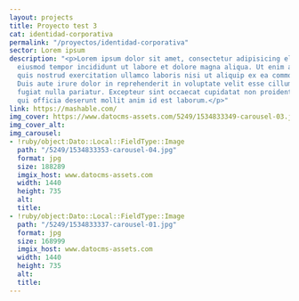 ```yaml
---
layout: projects
title: Proyecto test 3
cat: identidad-corporativa
permalink: "/proyectos/identidad-corporativa"
sector: Lorem ipsum
description: "<p>Lorem ipsum dolor sit amet, consectetur adipisicing elit, sed do
  eiusmod tempor incididunt ut labore et dolore magna aliqua. Ut enim ad minim veniam,
  quis nostrud exercitation ullamco laboris nisi ut aliquip ex ea commodo consequat.
  Duis aute irure dolor in reprehenderit in voluptate velit esse cillum dolore eu
  fugiat nulla pariatur. Excepteur sint occaecat cupidatat non proident, sunt in culpa
  qui officia deserunt mollit anim id est laborum.</p>"
link: https://mashable.com/
img_cover: https://www.datocms-assets.com/5249/1534833349-carousel-03.jpg
img_cover_alt: 
img_carousel:
- !ruby/object:Dato::Local::FieldType::Image
  path: "/5249/1534833353-carousel-04.jpg"
  format: jpg
  size: 188289
  imgix_host: www.datocms-assets.com
  width: 1440
  height: 735
  alt: 
  title: 
- !ruby/object:Dato::Local::FieldType::Image
  path: "/5249/1534833337-carousel-01.jpg"
  format: jpg
  size: 168999
  imgix_host: www.datocms-assets.com
  width: 1440
  height: 735
  alt: 
  title: 
---
```


